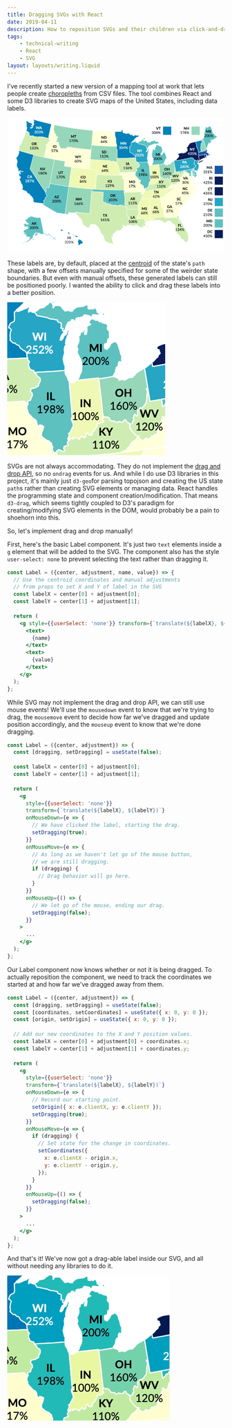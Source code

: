 ```yaml
---
title: Dragging SVGs with React
date: 2019-04-11
description: How to reposition SVGs and their children via click-and-drag in React.
tags: 
    - technical-writing
    - React
    - SVG
layout: layouts/writing.liquid
---
```

I've recently started a new version of a mapping tool at work that lets people create [choropleths](https://en.wikipedia.org/wiki/Choropleth_map) from CSV files. The tool combines React and some D3 libraries to create SVG maps of the United States, including data labels.

![US choropleth showing tobacco tax rates.](/img/2019-04-11-map.png)

These labels are, by default, placed at the [centroid](https://en.wikipedia.org/wiki/Centroid) of the state's `path` shape, with a few offsets manually specified for some of the weirder state boundaries. But even with manual offsets, these generated labels can still be positioned poorly. I wanted the ability to click and drag these labels into a better position.

![Badly placed labels.](/img/2019-04-11-closeup.png)

SVGs are not always accommodating. They do not implement the [drag and drop API](https://developer.mozilla.org/en-US/docs/Web/API/HTML_Drag_and_Drop_API), so no `ondrag` events for us. And while I do use D3 libraries in this project, it's mainly just `d3-geo`for parsing topojson and creating the US state `path`s rather than creating SVG elements or managing data. React handles the programming state and component creation/modification. That means `d3-drag`, which seems tightly coupled to D3's paradigm for creating/modifying SVG elements in the DOM, would probably be a pain to shoehorn into this.

So, let's implement drag and drop manually!

First, here's the basic Label component. It's just two `text` elements inside a `g` element that will be added to the SVG. The component also has the style `user-select: none` to prevent selecting the text rather than dragging it.

```jsx
const Label = ({center, adjustment, name, value}) => {
  // Use the centroid coordinates and manual adjustments
  // from props to set X and Y of label in the SVG
  const labelX = center[0] + adjustment[0];
  const labelY = center[1] + adjustment[1];

  return (
    <g style={{userSelect: 'none'}} transform={`translate(${labelX}, ${labelY})`}>
      <text>
        {name}
      </text>
      <text>
        {value}
      </text>
    </g>
  );
};
```

While SVG may not implement the drag and drop API, we can still use mouse events! We'll use the `mousedown` event to know that we're trying to drag, the `mousemove` event to decide how far we've dragged and update position accordingly, and the `mouseup` event to know that we're done dragging.

```jsx
const Label = ({center, adjustment}) => {
  const [dragging, setDragging] = useState(false);

  const labelX = center[0] + adjustment[0];
  const labelY = center[1] + adjustment[1];

  return (
    <g
      style={{userSelect: 'none'}} 
      transform={`translate(${labelX}, ${labelY})`}
      onMouseDown={e => {
        // We have clicked the label, starting the drag.
        setDragging(true);
      }}
      onMouseMove={e => {
        // As long as we haven't let go of the mouse button,
        // we are still dragging.
        if (dragging) {
          // Drag behavior will go here.
        }
      }}
      onMouseUp={() => {
        // We let go of the mouse, ending our drag.
        setDragging(false);
      }}
    >
      ...
    </g>
  );
};
```

Our Label component now knows whether or not it is being dragged. To actually reposition the component, we need to track the coordinates we started at and how far we've dragged away from them.

```jsx
const Label = ({center, adjustment}) => {
  const [dragging, setDragging] = useState(false);
  const [coordinates, setCoordinates] = useState({ x: 0, y: 0 });
  const [origin, setOrigin] = useState({ x: 0, y: 0 });

  // Add our new coordinates to the X and Y position values.
  const labelX = center[0] + adjustment[0] + coordinates.x;
  const labelY = center[1] + adjustment[1] + coordinates.y;

  return (
    <g
      style={{userSelect: 'none'}} 
      transform={`translate(${labelX}, ${labelY})`}
      onMouseDown={e => {
        // Record our starting point.
        setOrigin({ x: e.clientX, y: e.clientY });
        setDragging(true);
      }}
      onMouseMove={e => {
        if (dragging) {
          // Set state for the change in coordinates.
          setCoordinates({
            x: e.clientX - origin.x,
            y: e.clientY - origin.y,
          });
        }
      }}
      onMouseUp={() => {
        setDragging(false);
      }}
    >
      ...
    </g>
  );
};
```

And that's it! We've now got a drag-able label inside our SVG, and all without needing any libraries to do it.

![Drag those labels!](/img/2019-04-11-example.gif)